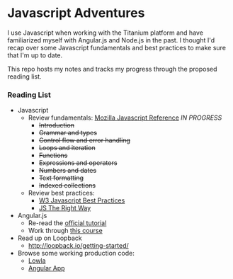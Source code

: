 # Javascript Adventures

I use Javascript when working with the Titanium platform and have familiarized myself with Angular.js and Node.js in the past. I thought I'd recap over some Javascript fundamentals and best practices to make sure that I'm up to date.

This repo hosts my notes and tracks my progress through the proposed reading list.

### Reading List

- Javascript
	- Review fundamentals: [Mozilla Javascript Reference](https://developer.mozilla.org/en-US/docs/Web/JavaScript/Reference) _IN PROGRESS_
		- <strike>Introduction</strike>
		- <strike>Grammar and types</strike>
		- <strike>Control flow and error handling</strike>
		- <strike>Loops and iteration</strike>
		- <strike>Functions</strike>
		- <strike>Expressions and operators</strike>
		- <strike>Numbers and dates</strike>
		- <strike>Text formatting</strike>
		- <strike>Indexed collections</strike>
	- Review best practices:
		- [W3 Javascript Best Practices](http://www.w3.org/wiki/JavaScript_best_practices)
		- [JS The Right Way](https://github.com/braziljs/js-the-right-way/)
- Angular.js
	- Re-read the [official tutorial](https://docs.angularjs.org/tutorial)
	- Work through [this course](http://campus.codeschool.com/courses/shaping-up-with-angular-js/intro)
- Read up on Loopback
	- http://loopback.io/getting-started/
- Browse some working production code:
	- [Lowla](https://github.com/lowla/lowladb-node)
	- [Angular App](https://github.com/angular-app/angular-app)
